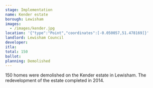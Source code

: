 ```yaml
---
stage: Implementation 
name: Kender estate 
borough: Lewisham
images:
  - /images/kender.jpg
location: '{"type":"Point","coordinates":[-0.050057,51.478169]}'
landlord: Lewisham Council
developer:
itla:
total: 150
ballot:
planning: Demolished
---
```

150 homes were demolished on the Kender estate in Lewisham.
The redevelopment of the estate completed in 2014.
